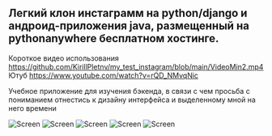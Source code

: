 ## Легкий клон инстаграмм на python/django и андроид-приложения java, размещенный на pythonanywhere бесплатном хостинге.
Короткое видео использования https://github.com/KirillPletnv/my_test_instagram/blob/main/VideoMin2.mp4
Ютуб https://www.youtube.com/watch?v=rQD_NMvqNic

Учебное приложение для изучения бэкенда, в связи с чем просьба с пониманием отнестись к дизайну интерфейса и выделенному мной на него времени

![Screen](https://github.com/KirillPletnv/my_test_instagram/blob/main/Screen7.jpg)
![Screen](https://github.com/KirillPletnv/my_test_instagram/blob/main/Screen6.jpg)
![Screen](https://github.com/KirillPletnv/my_test_instagram/blob/main/Screen5.jpg)
![Screen](https://github.com/KirillPletnv/my_test_instagram/blob/main/Screen3.jpg)
![Screen](https://github.com/KirillPletnv/my_test_instagram/blob/main/Screen2.jpg)


